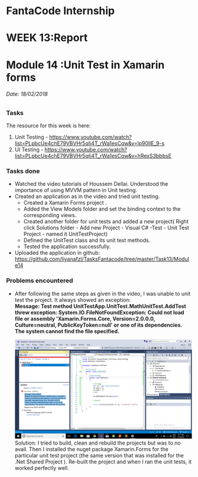 # FantaCode Internship
# WEEK 13:Report 
# Module 14 :Unit Test in Xamarin forms

###### Date: 18/02/2018
### Tasks 

The resource for this week is here:<br>

1. Unit Testing - https://www.youtube.com/watch?list=PLpbcUe4chE79VBVHr5qIi4T_rWa1esCqw&v=lp90llE_9-s
2. UI Testing - https://www.youtube.com/watch?list=PLpbcUe4chE79VBVHr5qIi4T_rWa1esCqw&v=hRexS3bbbsE

### Tasks done

* Watched the video tutorials of Houssem Dellai. Understood the importance of using MVVM pattern in Unit testing.
* Created an application as in the video and tried unit testing.
   - Created a Xamarin Forms project .
   - Added the View Models folder and set the binding context to the corresponding views.
   - Created another folder for unit tests and added a new project( Right click Solutions folder - Add new Project - Visual C# -Test -   Unit     Test Project - named it UnitTestProject)
    - Defined the UnitTest class and its unit test methods.
    - Tested the application successfully.
* Uploaded the application in github:<br>
  https://github.com/liyanafzl/TasksFantacode/tree/master/Task13/Module14
  
### Problems encountered

* After following the same steps as given in the video, I was unable to unit test the project. It always showed an exception:<br>
  <b>Message: Test method UnitTestApp.UnitTest.MathUnitTest.AddTest threw exception: 
  System.IO.FileNotFoundException: Could not load file or assembly 'Xamarin.Forms.Core, Version=2.0.0.0, Culture=neutral,       PublicKeyToken=null' or one of its dependencies. The system cannot find the file specified.</b>
  
  ![Error](/images/Error13.1.png)
  <br> Solution:
  I tried to build, clean and rebuild the projects but was to no avail. Then I installed the nuget package Xamarin.Forms for the particular unit test project (the same version that was installed for the .Net Shared Project ). Re-built the project and when I ran the unit tests, it worked perfectly well.
  




